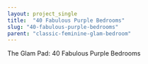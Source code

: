 ```yaml
---
layout: project_single
title:  "40 Fabulous Purple Bedrooms"
slug: "40-fabulous-purple-bedrooms"
parent: "classic-feminine-glam-bedroom"
---
```

The Glam Pad: 40 Fabulous Purple Bedrooms